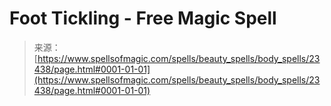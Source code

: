 <!--yml
category: 未分类
date: 2024-06-12 19:08:35
-->

# Foot Tickling - Free Magic Spell

> 来源：[https://www.spellsofmagic.com/spells/beauty_spells/body_spells/23438/page.html#0001-01-01](https://www.spellsofmagic.com/spells/beauty_spells/body_spells/23438/page.html#0001-01-01)